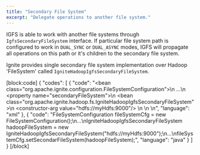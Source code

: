 ```yaml
---
title: "Secondary File System"
excerpt: "Delegate operations to another file system."
---
```

IGFS is able to work with another file systems through `IgfsSecondaryFileSystem` interface.
If particular file system path is configured to work in `DUAL_SYNC` or `DUAL_ASYNC` modes, IGFS will propagate all operations on this path or it's children to the secondary file system.

Ignite provides single secondary file system implementation over Hadoop 'FileSystem' called `IgniteHadoopIgfsSecondaryFileSystem`.

[block:code]
{
  "codes": [
    {
      "code": "<bean class=\"org.apache.ignite.configuration.FileSystemConfiguration\">\n  ...\n  <property name=\"secondaryFileSystem\">\n    <bean class=\"org.apache.ignite.hadoop.fs.IgniteHadoopIgfsSecondaryFileSystem\">\n      <constructor-arg value=\"hdfs://myHdfs:9000\"/>                            \n    </bean>\n  </property>\n</bean>",
      "language": "xml"
    },
    {
      "code": "FileSystemConfiguration fileSystemCfg = new FileSystemConfiguration();\n...\nIgniteHadoopIgfsSecondaryFileSystem hadoopFileSystem = new IgniteHadoopIgfsSecondaryFileSystem(\"hdfs://myHdfs:9000\");\n...\nfileSystemCfg.setSecondarFileSystem(hadoopFileSystem);",
      "language": "java"
    }
  ]
}
[/block]